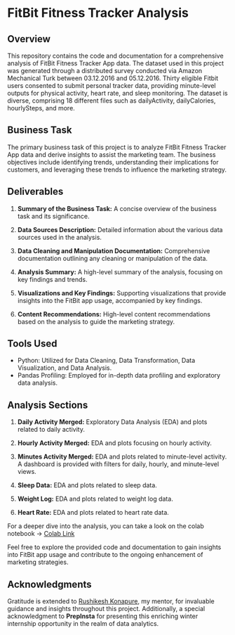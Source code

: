 # FitBit Fitness Tracker Analysis

## Overview

This repository contains the code and documentation for a comprehensive analysis of FitBit Fitness Tracker App data. The dataset used in this project was generated through a distributed survey conducted via Amazon Mechanical Turk between 03.12.2016 and 05.12.2016. Thirty eligible Fitbit users consented to submit personal tracker data, providing minute-level outputs for physical activity, heart rate, and sleep monitoring. The dataset is diverse, comprising 18 different files such as dailyActivity, dailyCalories, hourlySteps, and more.

## Business Task

The primary business task of this project is to analyze FitBit Fitness Tracker App data and derive insights to assist the marketing team. The business objectives include identifying trends, understanding their implications for customers, and leveraging these trends to influence the marketing strategy.

## Deliverables

1. **Summary of the Business Task:** A concise overview of the business task and its significance.

2. **Data Sources Description:** Detailed information about the various data sources used in the analysis.

3. **Data Cleaning and Manipulation Documentation:** Comprehensive documentation outlining any cleaning or manipulation of the data.

4. **Analysis Summary:** A high-level summary of the analysis, focusing on key findings and trends.

5. **Visualizations and Key Findings:** Supporting visualizations that provide insights into the FitBit app usage, accompanied by key findings.

6. **Content Recommendations:** High-level content recommendations based on the analysis to guide the marketing strategy.

## Tools Used

- Python: Utilized for Data Cleaning, Data Transformation, Data Visualization, and Data Analysis.
- Pandas Profiling: Employed for in-depth data profiling and exploratory data analysis.

## Analysis Sections

1. **Daily Activity Merged:** Exploratory Data Analysis (EDA) and plots related to daily activity.

2. **Hourly Activity Merged:** EDA and plots focusing on hourly activity.

3. **Minutes Activity Merged:** EDA and plots related to minute-level activity. A dashboard is provided with filters for daily, hourly, and minute-level views.

4. **Sleep Data:** EDA and plots related to sleep data.

5. **Weight Log:** EDA and plots related to weight log data.

6. **Heart Rate:** EDA and plots related to heart rate data.

For a deeper dive into the analysis, you can take a look on the colab notebook -> [Colab Link](https://colab.research.google.com/drive/16U7Zbt6Ye5GGwe-saXMs2gLlGpTmR-vQ?usp=sharing) 

Feel free to explore the provided code and documentation to gain insights into FitBit app usage and contribute to the ongoing enhancement of marketing strategies.

## Acknowledgments
Gratitude is extended to [Rushikesh Konapure](https://github.com/rishikonapure), my mentor, for invaluable guidance and insights throughout this project. Additionally, 
a special acknowledgment to **PrepInsta** for presenting this enriching winter internship opportunity in the realm of data analytics.
